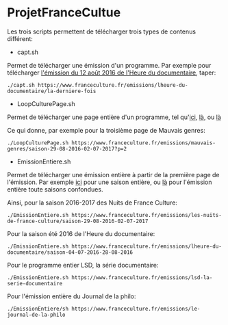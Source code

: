 # ProjetFranceCultue

Les trois scripts permettent de télécharger trois types de contenus différent:

* capt.sh

Permet de télécharger une émission d'un programme. Par exemple pour télécharger [l'émission du 12 août 2016 de l'Heure du documentaire](https://www.franceculture.fr/emissions/lheure-du-documentaire/la-derniere-fois), taper:

`./capt.sh https://www.franceculture.fr/emissions/lheure-du-documentaire/la-derniere-fois`

* LoopCulturePage.sh

Permet de télécharger une page entière d'un programme, tel qu'[ici](https://www.franceculture.fr/emissions/mauvais-genres/saison-29-08-2016-02-07-2017), [là](https://www.franceculture.fr/emissions/mauvais-genres/saison-29-08-2016-02-07-2017?p=2), ou [là](https://www.franceculture.fr/emissions/mauvais-genres/saison-29-08-2016-02-07-2017?p=3)

Ce qui donne, par exemple pour la troisième page de Mauvais genres:

`./LoopCulturePage.sh https://www.franceculture.fr/emissions/mauvais-genres/saison-29-08-2016-02-07-2017?p=2`

* EmissionEntiere.sh

Permet de télécharger une émission entière à partir de la première page de l'émission. Par exemple [ici](https://www.franceculture.fr/emissions/mauvais-genres/saison-29-08-2016-02-07-2017) pour une saison entière, ou [là](https://www.franceculture.fr/emissions/mauvais-genres) pour l'émission entière toute saisons confondues.

Ainsi, pour la saison 2016-2017 des Nuits de France Culture:

`./EmissionEntiere.sh https://www.franceculture.fr/emissions/les-nuits-de-france-culture/saison-29-08-2016-02-07-2017`

Pour la saison été 2016 de l'Heure du documentaire:

`./EmissionEntiere.sh https://www.franceculture.fr/emissions/lheure-du-documentaire/saison-04-07-2016-28-08-2016` 

Pour le programme entier LSD, la série documentaire:

`./EmissionEntiere.sh https://www.franceculture.fr/emissions/lsd-la-serie-documentaire`

Pour l'émission entière du Journal de la philo:

`./EmissionEntiere/sh https://www.franceculture.fr/emissions/le-journal-de-la-philo`
